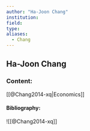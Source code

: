 ```yaml
---
author: "Ha-Joon Chang"
institution:
field:
type:
aliases:
  - Chang
---
```


## Ha-Joon Chang

### Content:
[[@Chang2014-xq|Economics]]

#### Bibliography:

![[@Chang2014-xq]]